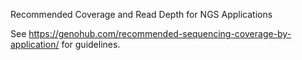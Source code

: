 Recommended Coverage and Read Depth for NGS Applications

See https://genohub.com/recommended-sequencing-coverage-by-application/ for guidelines. 
